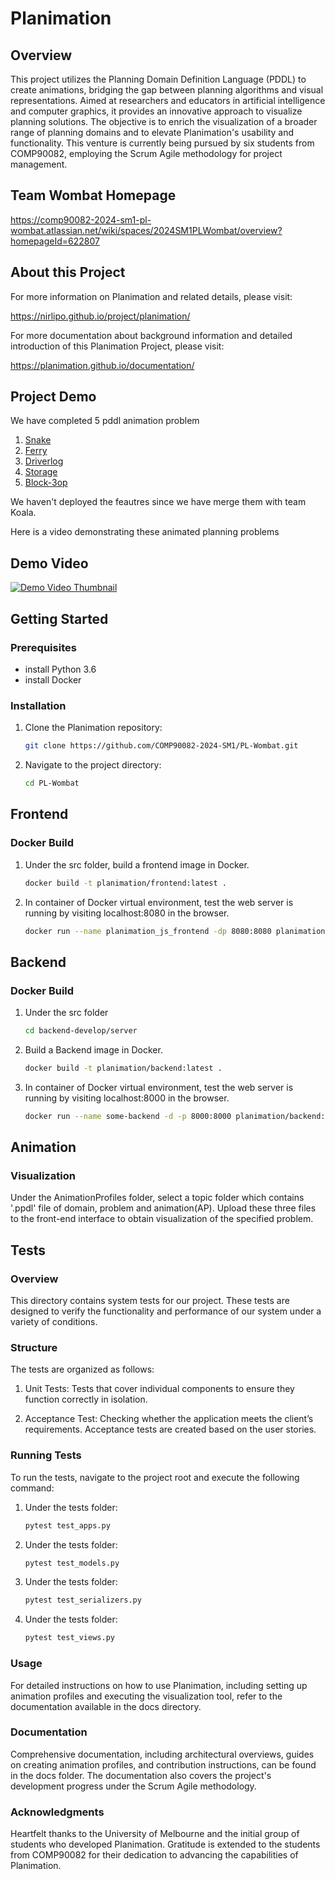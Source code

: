 # Planimation

## Overview

This project utilizes the Planning Domain Definition Language (PDDL) to create animations, bridging the gap between planning algorithms and visual representations. Aimed at researchers and educators in artificial intelligence and computer graphics, it provides an innovative approach to visualize planning solutions. The objective is to enrich the visualization of a broader range of planning domains and to elevate Planimation's usability and functionality. This venture is currently being pursued by six students from COMP90082, employing the Scrum Agile methodology for project management.

## Team Wombat Homepage

https://comp90082-2024-sm1-pl-wombat.atlassian.net/wiki/spaces/2024SM1PLWombat/overview?homepageId=622807

## About this Project

For more information on Planimation and related details, please visit: 

https://nirlipo.github.io/project/planimation/

For more documentation about background information and detailed introduction of this Planimation Project, please visit: 

https://planimation.github.io/documentation/

## Project Demo
We have completed 5 pddl animation problem
1. [Snake](https://editor.planning.domains/#edit_session=KjNbPgVDSJg56Ud)
2. [Ferry](https://editor.planning.domains/#edit_session=nrPNmBSHW7rC2r7)
3. [Driverlog](https://editor.planning.domains/#edit_session=0aq4elpAJjLSwfQ)
4. [Storage](https://editor.planning.domains/#edit_session=5wkcK2cyJtVt23n)
5. [Block-3op](https://editor.planning.domains/#edit_session=EKReIcwS04C5vtE)

We haven't deployed the feautres since we have merge them with team Koala.

Here is a video demonstrating these animated planning problems

## Demo Video

[![Demo Video Thumbnail](https://via.placeholder.com/600x300?text=Click+to+Watch+Demo)](https://drive.google.com/uc?export=download&id=10a4b2NTcuXStewBd-uSbcy8jyb_PKU5U)




## Getting Started

### Prerequisites

- install Python 3.6
- install Docker

### Installation

1. Clone the Planimation repository:
   ```bash
   git clone https://github.com/COMP90082-2024-SM1/PL-Wombat.git

2. Navigate to the project directory:
   ```bash
   cd PL-Wombat

## Frontend

### Docker Build
1. Under the src folder, build a frontend image in Docker.
   ```bash
   docker build -t planimation/frontend:latest .
2. In container of Docker virtual environment, test the web server is running by visiting localhost:8080 in the browser.
   ```bash
   docker run --name planimation_js_frontend -dp 8080:8080 planimation/frontend:latest

## Backend

### Docker Build
1. Under the src folder
   ```bash
   cd backend-develop/server
2. Build a Backend image in Docker.
   ```bash
   docker build -t planimation/backend:latest .
3. In container of Docker virtual environment, test the web server is running by visiting localhost:8000 in the browser.
   ```bash
   docker run --name some-backend -d -p 8000:8000 planimation/backend:latest

## Animation

### Visualization

Under the AnimationProfiles folder, select a topic folder which contains '.ppdl' file of domain, problem and animation(AP).
Upload these three files to the front-end interface to obtain visualization of the specified problem.

## Tests

### Overview
This directory contains system tests for our project. These tests are designed to verify the functionality and performance of our system under a variety of conditions.

### Structure
The tests are organized as follows:

1. Unit Tests: Tests that cover individual components to ensure they function correctly in isolation.

2. Acceptance Test: Checking whether the application meets the client’s requirements. Acceptance tests are created based on the user stories.

### Running Tests

To run the tests, navigate to the project root and execute the following command:

1. Under the tests folder:
   ```bash
   pytest test_apps.py
2. Under the tests folder:
   ```bash
   pytest test_models.py
3. Under the tests folder:
   ```bash
   pytest test_serializers.py
4. Under the tests folder:
   ```bash
   pytest test_views.py

### Usage
For detailed instructions on how to use Planimation, including setting up animation profiles and executing the visualization tool, refer to the documentation available in the docs directory.

### Documentation
Comprehensive documentation, including architectural overviews, guides on creating animation profiles, and contribution instructions, can be found in the docs folder. The documentation also covers the project's development progress under the Scrum Agile methodology.

### Acknowledgments
Heartfelt thanks to the University of Melbourne and the initial group of students who developed Planimation.
Gratitude is extended to the students from COMP90082 for their dedication to advancing the capabilities of Planimation.
